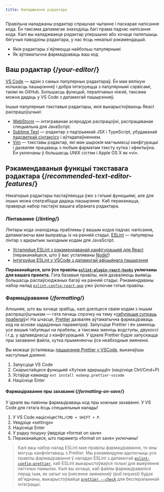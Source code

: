 ```yaml
---
title: Наладжванне рэдактара
---
```


<Intro>

Правільна наладжаны рэдактар спрашчае чытанне і паскарае напісанне кода. Ён таксама дапамагае знаходзіць багі прама падчас напісання кода. Калі вы наладжваеце рэдактар упершыню або хочаце палепшыць бягучыя паводзіны рэдактара, у нас ёсць некалькі рэкамендацый.

</Intro>

<YouWillLearn>

* Якія рэдактары з'яўляюцца найбольш папулярнымі
* Як аўтаматычна фармаціраваць ваш код 

</YouWillLearn>

## Ваш рэдактар {/*your-editor*/}

[VS Code](https://code.visualstudio.com/) — адзін з самых папулярных рэдактараў. Ён мае вялікую колькасць пашырэнняў і добра інтэгруецца з папулярнымі сэрвісамі, такімі як GitHub. Большасць функцый, пералічаных ніжэй, таксама можна дадаць у VS Code з дапамогай пашырэнняў.

Іншыя папулярныя тэкставыя рэдактары, якія выкарыстоўваюць React распрацоўшчыкі:

* [WebStorm](https://www.jetbrains.com/webstorm/) — інтэграванае асяроддзе распрацоўкі, распрацаванае спецыяльна для JavaScript.
* [Sublime Text](https://www.sublimetext.com/) — рэдактар з падтрымкай JSX і TypeScript, убудаванай [падсветкай сінтаксісу](https://stackoverflow.com/a/70960574/458193) і аўтадапаўненнем.
* [Vim](https://www.vim.org/) — тэкставы рэдактар, які мае шырокія магчымасці канфігурацыі і дазваляе працаваць з любым фарматам тэксту хутка і эфектыўна. Ён уключаны ў большасць UNIX сістэм і Apple OS X як «vi».

## Рэкамендаваныя функцыі тэкставага рэдактара {/*recommended-text-editor-features*/}

Некаторыя рэдактары пастаўляюцца ўжо з гэтымі функцыямі, але для іншых можа спатрэбіцца дадаць пашырэнне. Каб пераканацца, праверце набор пастаўкі вашага абранага рэдактара.

### Лінтаванне {/*linting*/}

Лінтары кода знаходзяць праблемы ў вашым кодзе падчас напісання, дапамагаючы вам выправіць іх на ранняй стадыі. [ESLint](https://eslint.org/) — папулярны лінтар з адкрытым зыходным кодам для JavaScript.

* [Усталюйце ESLint з рэкамендаванай канфігурацыяй для React](https://www.npmjs.com/package/eslint-config-react-app) (пераканайцеся, што ў вас усталяваны [Node!](https://nodejs.org/en/download/current/))
* [Інтэгруйце ESLint у VSCode з дапамогай афіцыйнага пашырэння](https://marketplace.visualstudio.com/items?itemName=dbaeumer.vscode-eslint)

**Пераканайцеся, што ўсе правілы [`eslint-plugin-react-hooks`](https://www.npmjs.com/package/eslint-plugin-react-hooks) уключаны для вашага праекта.** Гэта базавыя правілы, якія дазваляюць выявіць большасць распаўсюджаных багаў на ранняй стадыі. Рэкамендаваны набор налад [`eslint-config-react-app`](https://www.npmjs.com/package/eslint-config-react-app) ужо ўключае гэтыя правілы.

### Фармаціраванне {/*formatting*/}

Апошняе, што вы хочаце зрабіць, калі дзеліцеся сваім кодам з іншым распрацоўшчыкам — гэта пачаць спрэчку на тэму «[табуляцыя супраць прабелаў](https://www.google.com/search?q=tabs+vs+spaces)»! На шчасце, [Prettier](https://prettier.io/) дазваляе аўтаматычна фармаціраваць код на аснове зададзеных параметраў. Запусціце Prettier і ён заменіць усе вашыя табуляцыі на прабелы, а таксама зменіць водступы, двукоссі і г.д. у адпаведнасці з канфігурацыяй. У ідэале Prettier будзе запускацца пры захаванні файла, хутка прымяняючы ўсе неабходныя змяненні.

Вы можаце ўсталяваць [пашырэнне Prettier у VSCode](https://marketplace.visualstudio.com/items?itemName=esbenp.prettier-vscode), выканаўшы наступныя дзеянні:

1. Запусціце VS Code
2. Скарыстайцеся функцыяй «Хуткае адкрыццё» (націсніце Ctrl/Cmd+P)
3. Устаўце каманду `ext install esbenp.prettier-vscode`
4. Націсніце Enter

#### Фармаціраванне пры захаванні {/*formatting-on-save*/}

У ідэале вы павінны фармаціраваць код пры кожным захаванні. У VS Code для гэтага ёсць спецыяльныя налады!

1. У VS Code націсніце`CTRL/CMD + SHIFT + P`.
2. Увядзіце «settings»
3. Націсніце Enter
4. У радку пошуку ўвядзіце «format on save»
5. Пераканайцеся, што параметр «format on save» уключаны!

> Калі ваш набор налад ESLint мае правілы фармаціравання, то яны могуць канфліктаваць з Prettier. Мы рэкамендуем адключыць усе правілы фармаціравання ў наладах ESLint з дапамогай [`eslint-config-prettier`](https://github.com/prettier/eslint-config-prettier), каб ESLint выкарыстоўваўся *толькі* для выяўлення лагічных памылак. Калі вы хочаце, каб файлы фармаціраваліся перад тым, як запыт на ўнясенне змяненняў (pull request) будзе аб'яднаны, выкарыстоўвайце [`prettier --check`](https://prettier.io/docs/en/cli.html#--check) для бесперапыннай інтэграцыі.
